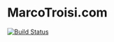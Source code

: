 # MarcoTroisi.com

[![Build Status](https://travis-ci.org/marcotroisi/blog.svg?branch=master)](https://travis-ci.org/marcotroisi/blog)
